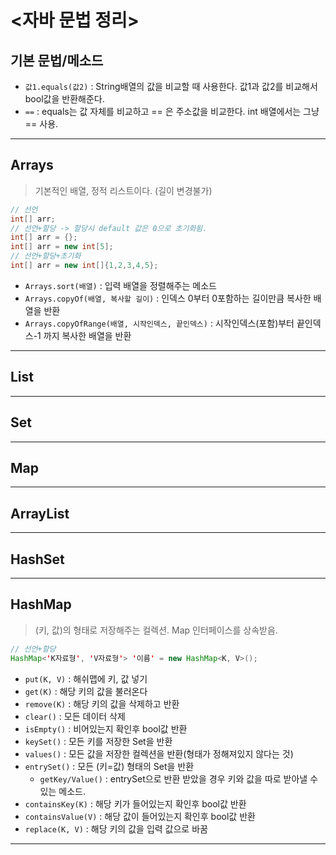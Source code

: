 # <자바 문법 정리>

## 기본 문법/메소드
- `값1.equals(값2)` : String배열의 값을 비교할 때 사용한다. 값1과 값2를 비교해서 bool값을 반환해준다.
- ` == ` : equals는 값 자체를 비교하고 == 은 주소값을 비교한다. int 배열에서는 그냥 == 사용.

---
## Arrays
> 기본적인 배열, 정적 리스트이다. (길이 변경불가)
```java
// 선언
int[] arr;
// 선언+할당 -> 할당시 default 값은 0으로 초기화됨.
int[] arr = {};
int[] arr = new int[5];
// 선언+할당+초기화
int[] arr = new int[]{1,2,3,4,5};
```
- `Arrays.sort(배열)` : 입력 배열을 정렬해주는 메소드
- `Arrays.copyOf(배열, 복사할 길이)` : 인덱스 0부터 0포함하는 길이만큼 복사한 배열을 반환
- `Arrays.copyOfRange(배열, 시작인덱스, 끝인덱스)` : 시작인덱스(포함)부터 끝인덱스-1 까지 복사한 배열을 반환

---
## List
---
## Set
---
## Map
---
## ArrayList
---
## HashSet

---
## HashMap
> (키, 값)의 형태로 저장해주는 컬렉션. Map 인터페이스를 상속받음.
```java
// 선언+할당
HashMap<'K자료형', 'V자료형'> '이름' = new HashMap<K, V>();
```
- `put(K, V)` : 해쉬맵에 키, 값 넣기
- `get(K)` : 해당 키의 값을 불러온다
- `remove(K)` : 해당 키의 값을 삭제하고 반환
- `clear()` : 모든 데이터 삭제
- `isEmpty()` : 비어있는지 확인후 bool값 반환
- `keySet()` : 모든 키를 저장한 Set을 반환
- `values()` : 모든 값을 저장한 컬렉션을 반환(형태가 정해져있지 않다는 것)
- `entrySet()` : 모든 (키=값) 형태의 Set을 반환 
    - `getKey/Value()` : entrySet으로 반환 받았을 경우 키와 값을 따로 받아낼 수 있는 메소드.
- `containsKey(K)` : 해당 키가 들어있는지 확인후 bool값 반환
- `containsValue(V)` : 해당 값이 들어있는지 확인후 bool값 반환
- `replace(K, V)` : 해당 키의 값을 입력 값으로 바꿈

---
